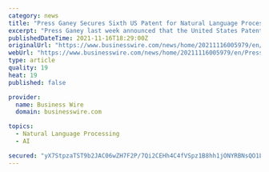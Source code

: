 ```yaml
---
category: news
title: "Press Ganey Secures Sixth US Patent for Natural Language Processing"
excerpt: "Press Ganey last week announced that the United States Patent and Trademark Office issued U.S. Patent No. 11,170,172 expanding the company’s artificial intelligence capabilities to better process and actionize structured and unstructured healthcare experience data."
publishedDateTime: 2021-11-16T18:29:00Z
originalUrl: "https://www.businesswire.com/news/home/20211116005979/en/Press-Ganey-Secures-Sixth-US-Patent-for-Natural-Language-Processing"
webUrl: "https://www.businesswire.com/news/home/20211116005979/en/Press-Ganey-Secures-Sixth-US-Patent-for-Natural-Language-Processing"
type: article
quality: 19
heat: 19
published: false

provider:
  name: Business Wire
  domain: businesswire.com

topics:
  - Natural Language Processing
  - AI

secured: "yX7StpzaTST9b2JAC06wZH7F2P/7Qi2CEHh4C4fVSpz1B8hh1jONYRBNsQO1L/icaTPkLEkOe06A6rlmqnbdV6ynqKC8XXs8MwsuWfs7/yCWzRpiKs7YF4ufkQfMQpLqRBu1SFKPHGloZf2xtDPMsasB2q6u6j8kLrCIY88r+q4ko9tmMmuJYbM9amYAW+iQEn65ClxB9tuSU9KYP/A7gIsn7+YY5QCktFQz+Klmlby9TaaHYEieGG2HU424rlDyxra7qRrrztQFhRdtPYD1mlV7onN4+CGMsCDwfyWRMPLoewEhzIsDoxip0GLoholzRfw2nIqPMJzguOD4XsieaVDUVzuH6L/k9BYV5pT7864=;dVDG7agQ+bZx0zKraEHL/Q=="
---
```


